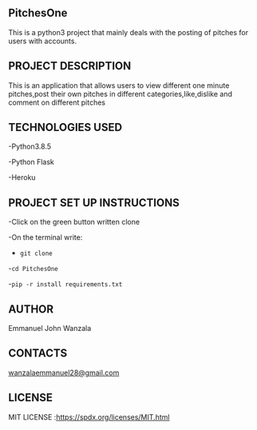 ## PitchesOne

This is a python3 project that mainly deals with the posting of pitches for users with accounts.
## PROJECT DESCRIPTION
This is an application that allows users to view different one minute pitches,post their own pitches in different categories,like,dislike and comment on different pitches 

## TECHNOLOGIES USED

-Python3.8.5

-Python Flask

-Heroku

## PROJECT SET UP INSTRUCTIONS

-Click on the green button written clone

-On the terminal write:
- `git clone`

-`cd PitchesOne`

-`pip -r install requirements.txt`

## AUTHOR
Emmanuel John Wanzala

## CONTACTS
wanzalaemmanuel28@gmail.com

## LICENSE

MIT LICENSE :https://spdx.org/licenses/MIT.html

